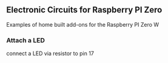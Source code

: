 ## Electronic Circuits for Raspberry PI Zero
Examples of home built add-ons for the Raspberry PI Zero W


### Attach a LED

connect a LED via resistor to pin 17
